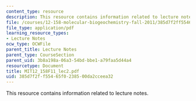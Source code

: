 ```yaml
---
content_type: resource
description: This resource contains information related to lecture notes.
file: /courses/12-158-molecular-biogeochemistry-fall-2011/385d7f2ff55465f0238500da2cceea32_MIT12_158F11_lec2.pdf
file_type: application/pdf
learning_resource_types:
- Lecture Notes
ocw_type: OCWFile
parent_title: Lecture Notes
parent_type: CourseSection
parent_uid: 3b8a198a-06a3-54bd-bbe1-a79faa5d44a4
resourcetype: Document
title: MIT12_158F11_lec2.pdf
uid: 385d7f2f-f554-65f0-2385-00da2cceea32
---
```

This resource contains information related to lecture notes.


